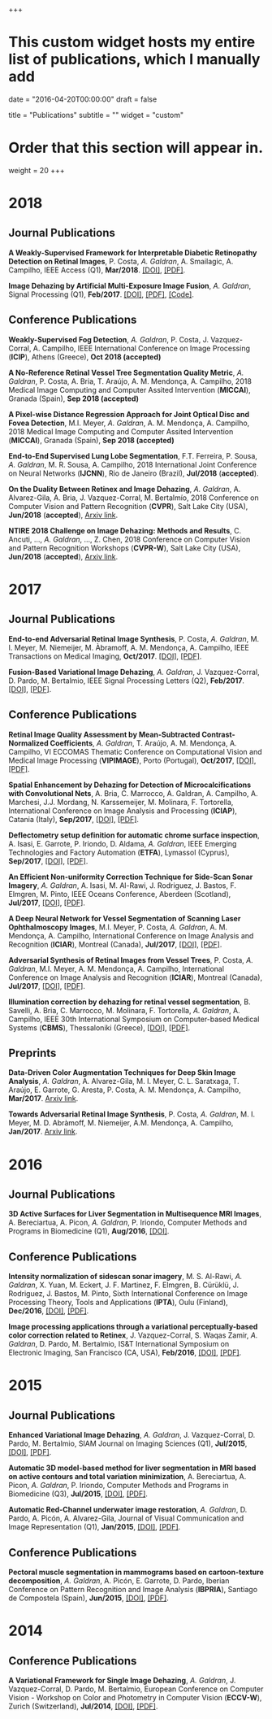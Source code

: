 +++
# This custom widget hosts my entire list of publications, which I manually add

date = "2016-04-20T00:00:00"
draft = false

title = "Publications"
subtitle = ""
widget = "custom"

# Order that this section will appear in.
weight = 20
+++

# 2018
##  **Journal Publications**
**A Weakly-Supervised Framework for Interpretable Diabetic Retinopathy Detection on Retinal Images**, P. Costa, *A. Galdran*, A. Smailagic, A. Campilho, IEEE Access (Q1), **Mar/2018**. [[DOI]](https://doi.org/10.1109/ACCESS.2018.2816003), [[PDF]](http://ieeexplore.ieee.org/stamp/stamp.jsp?tp=&arnumber=8316808).

**Image Dehazing by Artificial Multi-Exposure Image Fusion**, *A. Galdran*, Signal Processing (Q1), **Feb/2017**. [[DOI]](https://doi.org/10.1016/j.sigpro.2018.03.008), [[PDF]](pdf/amef_dehazing.pdf), [[Code]](https://github.com/agaldran/amef_dehazing).

## **Conference Publications**

**Weakly-Supervised Fog Detection**, *A. Galdran*, P. Costa, J. Vazquez-Corral, A. Campilho, IEEE International 
Conference on Image Processing (**ICIP**), Athens (Greece), **Oct 2018 (accepted)**

**A No-Reference Retinal Vessel Tree Segmentation Quality Metric**, *A. Galdran*,  P. Costa, A. Bria, T. Araújo, A. M. Mendonça, A. Campilho,
2018 Medical Image Computing and Computer Assited Intervention (**MICCAI**), Granada (Spain), **Sep 2018 (accepted)**

**A Pixel-wise Distance Regression Approach for Joint Optical Disc and Fovea Detection**, M.I. Meyer, 
*A. Galdran*,  A. M. Mendonça, A. Campilho,
2018 Medical Image Computing and Computer Assited Intervention (**MICCAI**), Granada (Spain), **Sep 2018 (accepted)**

**End-to-End Supervised Lung Lobe Segmentation**, F.T. Ferreira, P. Sousa, *A. Galdran*, M. R. Sousa, A. Campilho, 
2018 International Joint Conference on Neural Networks (**IJCNN**), Rio de Janeiro (Brazil), **Jul/2018** (**accepted**).

**On the Duality Between Retinex and Image Dehazing**, *A. Galdran*, A. Alvarez-Gila, A. Bria, J. Vazquez-Corral, M. Bertalmío,
2018 Conference on Computer Vision and Pattern Recognition (**CVPR**), Salt Lake City (USA), **Jun/2018** (**accepted**), [Arxiv link](https://arxiv.org/abs/1712.02754). 

**NTIRE 2018 Challenge on Image Dehazing: Methods and Results**, C. Ancuti, ..., *A. Galdran*, ..., Z. Chen,
2018 Conference on Computer Vision and Pattern Recognition Workshops (**CVPR-W**), Salt Lake City (USA), **Jun/2018** (**accepted**), [Arxiv link](https://arxiv.org/abs/1712.02754). 

# 2017
##  **Journal Publications**
**End-to-end Adversarial Retinal Image Synthesis**, 
P. Costa, *A. Galdran*, M. I. Meyer, M. Niemeijer, M. Àbramoff, A. M. Mendonça, A. Campilho, 
IEEE Transactions on Medical Imaging, **Oct/2017**. 
[[DOI]](https://doi.org/10.1109/TMI.2017.2759102), [[PDF]](pdf/tmi_2017.pdf).

**Fusion-Based Variational Image Dehazing**, 
*A. Galdran*, J. Vazquez-Corral, D. Pardo, M. Bertalmio, IEEE Signal Processing Letters (Q2), 
**Feb/2017**. [[DOI]](https://doi.org/10.1109/LSP.2016.2643168), [[PDF]](https://bird.bcamath.org/handle/20.500.11824/659).

## **Conference Publications**
**Retinal Image Quality Assessment by Mean-Subtracted Contrast-Normalized Coefficients**, 
*A. Galdran*, T. Araújo, A. M. Mendonça, A. Campilho, VI ECCOMAS Thematic Conference on Computational Vision and Medical 
Image Processing (**VIPIMAGE**), Porto (Portugal), **Oct/2017**, 
[[DOI]](https://doi.org/10.1007/978-3-319-68195-5_92), [[PDF]](pdf/vip_image_galdran.pdf).

**Spatial Enhancement by Dehazing for Detection of Microcalcifications with Convolutional Nets**, 
A. Bria, C. Marrocco, A. Galdran, A. Campilho, A. Marchesi, J.J. Mordang, N. Karssemeijer, M. Molinara, F. Tortorella, 
International Conference on Image Analysis and Processing (**ICIAP**), Catania (Italy), **Sep/2017**, 
[[DOI]](https://doi.org/10.1007/978-3-319-68548-9_27), [[PDF]](pdf/dehazing_microcalc.pdf).

**Deflectometry setup definition for automatic chrome surface inspection**, 
A. Isasi, E. Garrote,  P. Iriondo,  D. Aldama, *A. Galdran*, 
IEEE Emerging Technologies and Factory Automation (**ETFA**), Lymassol (Cyprus), **Sep/2017**, 
[[DOI]](https://doi.org/10.1109/ETFA.2017.8247756), [[PDF]](pdf/deflectometry.pdf).

**An Efficient Non-uniformity Correction Technique for Side-Scan Sonar Imagery**, 
*A. Galdran*, A. Isasi, M. Al-Rawi, J. Rodriguez, J. Bastos, F. Elmgren, M. Pinto, 
IEEE Oceans Conference, Aberdeen (Scotland), **Jul/2017**, 
[[DOI]](https://doi.org/10.1109/OCEANSE.2017.8084577), [[PDF]](pdf/sonar_correction.pdf).

**A Deep Neural Network for Vessel Segmentation of Scanning Laser Ophthalmoscopy Images**, 
M.I. Meyer, P. Costa, *A. Galdran*, A. M. Mendonça, A. Campilho, 
International Conference on Image Analysis and Recognition (**ICIAR**), Montreal (Canada), **Jul/2017**, 
[[DOI]](https://doi.org/10.1007/978-3-319-59876-5_56), [[PDF]](pdf/slo_vessel_segmentation.pdf).

**Adversarial Synthesis of Retinal Images from Vessel Trees**, 
P. Costa, *A. Galdran*, M.I. Meyer, A. M. Mendonça, A. Campilho, 
International Conference on Image Analysis and Recognition (**ICIAR**), Montreal (Canada), **Jul/2017**, 
[[DOI]](https://doi.org/10.1007/978-3-319-59876-5_57), [[PDF]](static/adv_syntehsis.pdf).

**Illumination correction by dehazing for retinal vessel segmentation**, 
B. Savelli, A. Bria, C. Marrocco, M. Molinara, F. Tortorella, *A. Galdran*, A. Campilho, 
IEEE 30th International Symposium on Computer-based Medical Systems (**CBMS**), Thessaloniki (Greece), [[DOI]](https://doi.org/10.1109/CBMS.2017.28), [[PDF]](pdf/dehazing_illumination_vessels.pdf).

## **Preprints**
**Data-Driven Color Augmentation Techniques for Deep Skin Image Analysis**, 
*A. Galdran*, A. Alvarez-Gila, M. I. Meyer, C. L. Saratxaga, T. Araújo, 
E. Garrote, G. Aresta, P. Costa, A. M. Mendonça, A. Campilho, **Mar/2017**. 
[Arxiv link](https://arxiv.org/pdf/1703.03702).

**Towards Adversarial Retinal Image Synthesis**, 
P. Costa, *A. Galdran*, M. I. Meyer, M. D. Abràmoff, M. Niemeijer, A.M. Mendonça, A. Campilho, **Jan/2017**. 
[Arxiv link](https://arxiv.org/pdf/1701.08974).

# 2016
##  **Journal Publications**
**3D Active Surfaces for Liver Segmentation in Multisequence MRI Images**, 
A. Bereciartua, A. Picon, *A. Galdran*, P. Iriondo, 
Computer Methods and Programs in Biomedicine (Q1), **Aug/2016**, 
[[DOI]](https://doi.org/10.1016/j.cmpb.2016.04.028).

## **Conference Publications**
**Intensity normalization of sidescan sonar imagery**, 
M. S. Al-Rawi, *A. Galdran*, X. Yuan, M. Eckert, J. F. Martinez, F. Elmgren, 
B. Cürüklü, J. Rodriguez, J. Bastos, M. Pinto, 
Sixth International Conference on Image Processing Theory, Tools and Applications (**IPTA**), Oulu (Finland), **Dec/2016**, 
[[DOI]](https://doi.org/10.1109/IPTA.2016.7820967), [[PDF]](https://www.researchgate.net/publication/312561003_Intensity_normalization_of_sidescan_sonar_imagery).

**Image processing applications through a variational perceptually-based color correction related to Retinex**, 
J. Vazquez-Corral, S. Waqas Zamir, *A. Galdran*, D. Pardo, M. Bertalmio, 
IS&T International Symposium on Electronic Imaging, San Francisco (CA, USA), **Feb/2016**, 
[[DOI]](https://doi.org/10.2352/ISSN.2470-1173.2016.6.RETINEX-317), [[PDF]](http://www.ingentaconnect.com/content/ist/ei/2016/00002016/00000006/art00010?crawler=true).

# 2015
##  **Journal Publications**
**Enhanced Variational Image Dehazing**, 
*A. Galdran*, J. Vazquez-Corral, D. Pardo, M. Bertalmio, SIAM Journal on Imaging Sciences (Q1), **Jul/2015**, 
[[DOI]](https://doi.org/10.1137/15M1008889), [[PDF]](http://www.dtic.upf.edu/~jvazquez/VariationalDehazing_EVID_final_LR.pdf).

**Automatic 3D model-based method for liver segmentation in MRI based on active contours and total variation minimization**, 
A. Bereciartua, A. Picon, *A. Galdran*, P. Iriondo, 
Computer Methods and Programs in Biomedicine (Q3), **Jul/2015**, 
[[DOI]](https://doi.org/10.1016/j.bspc.2015.04.005), [[PDF]](https://pdfs.semanticscholar.org/3b61/5d40216680c21aa7dc852011a1b403d35c27.pdf).

**Automatic Red-Channel underwater image restoration**, 
*A. Galdran*, D. Pardo, A. Picón, A. Alvarez-Gila, 
Journal of Visual Communication and Image Representation (Q1), **Jan/2015**, 
[[DOI]](https://doi.org/10.1016/j.jvcir.2014.11.006), [[PDF]](http://www.academia.edu/download/40429159/Automatic_Red-Channel_underwater_image_r20151127-13023-t6apld.pdf).

## **Conference Publications**

**Pectoral muscle segmentation in mammograms based on cartoon-texture decomposition**, 
*A. Galdran*, A. Picón, E. Garrote, D. Pardo, 
Iberian Conference on Pattern Recognition and Image Analysis (**IBPRIA**), Santiago de Compostela (Spain), **Jun/2015**, 
[[DOI]](https://doi.org/10.1007/978-3-319-19390-8_66), [[PDF]](http://dsp.tecnalia.com/bitstream/handle/11556/200/IbPRIA2015_Galdran_camera_ready.pdf?sequence=1&isAllowed=y).


# 2014
## **Conference Publications**
**A Variational Framework for Single Image Dehazing**, 
*A. Galdran*, J. Vazquez-Corral, D. Pardo, M. Bertalmio, 
European Conference on Computer Vision - Workshop on Color and Photometry in Computer Vision (**ECCV-W**), Zurich (Switzerland), **Jul/2014**, 
[[DOI]](https://doi.org/10.1007/978-3-319-16199-0_18), [[PDF]](http://ip4ec.upf.edu/system/files/publications/Galdranetaleccvw.pdf).
